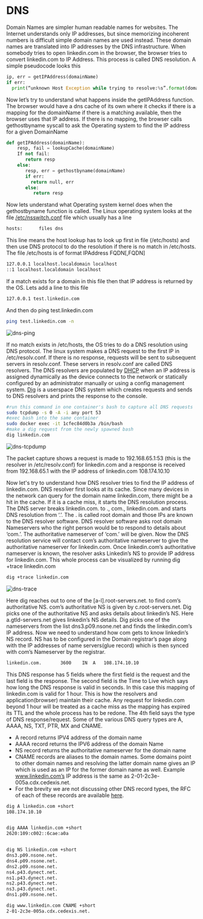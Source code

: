 # DNS
Domain Names are simpler human readable names for websites. The Internet understands only IP addresses, but since memorizing incoherent numbers is difficult simple domain names are used instead. These domain names are translated into IP addresses by the DNS infrastructure. When somebody tries to open linkedin.com in the browser, the browser tries to convert linkedin.com to IP Address. This process is called DNS resolution. A simple pseudocode looks this

```python
ip, err = getIPAddress(domainName)
if err:
  print(“unknown Host Exception while trying to resolve:%s”.format(domainName))
```

Now let’s try to understand what happens inside the getIPAddress function. The browser would have a dns cache of its own where it checks if there is a mapping for the domainName if there is a matching available, then the browser uses that IP address. If there is no mapping, the browser calls gethostbyname syscall to ask the Operating system to find the IP address for a given DomainName

```python
def getIPAddress(domainName):
    resp, fail = lookupCache(domainName)
    If not fail:
       return resp
    else:
       resp, err = gethostbyname(domainName)
       if err:
         return null, err
       else:
          return resp
```

Now lets understand what Operating system kernel does when the gethostbyname function is called. The Linux operating system looks at the file [/etc/nsswitch.conf](https://man7.org/linux/man-pages/man5/nsswitch.conf.5.html) file which usually has a line

```bash
hosts:      files dns
```

This line means the host lookup has to look up first in file (/etc/hosts) and then use DNS protocol to do the resolution if there is no match in /etc/hosts. The file /etc/hosts is of format
IPAddress FQDN[,FQDN]

```bash
127.0.0.1 localhost.localdomain localhost
::1 localhost.localdomain localhost
```

If a match exists for a domain in this file then that IP address is returned by the OS. Lets add a line to this file

```bash
127.0.0.1 test.linkedin.com
```

And then do ping test.linkedin.com

```bash
ping test.linkedin.com -n
```

![dns-ping](https://user-images.githubusercontent.com/1917513/93765030-dbd52f00-fc31-11ea-992e-d45c2423179d.gif)

If no match exists in /etc/hosts, the OS tries to do a DNS resolution using DNS protocol. The linux system makes a DNS request to the first IP in /etc/resolv.conf. If there is no response, requests will be sent to subsequent servers in resolv.conf. These servers in resolv.conf are called DNS resolvers. The DNS resolvers are populated by [DHCP](https://en.wikipedia.org/wiki/Dynamic_Host_Configuration_Protocol) when an IP address is assigned dynamically as the device connects to the network or statically configured by an administrator manually or using a config management system. 
[Dig](https://linux.die.net/man/1/dig) is a userspace DNS system which creates requests and sends to DNS resolvers and prints the response to the console.

```bash
#run this command in one container's bash to capture all DNS requests
sudo tcpdump -s 0 -A -i any port 53
#exec bash into the same container
sudo docker exec -it 1cfec84d0b3a /bin/bash
#make a dig request from the newly spawned bash
dig linkedin.com
```

![dns-tcpdump](https://user-images.githubusercontent.com/1917513/93766667-5ef78480-fc34-11ea-86c6-c0ee807829e5.gif)


The packet capture shows a request is made to 192.168.65.1:53 (this is the resolver in /etc/resolv.conf) for linkedin.com and a response is received from 192.168.65.1 with the IP address of linkedin.com 108.174.10.10

Now let's try to understand how DNS resolver tries to find the IP address of linkedin.com. DNS resolver first looks at its cache. Since many devices in the network can query for the domain name linkedin.com, there might be a hit in the cache. If it is a cache miss, it starts the DNS resolution process.
The DNS server breaks linkedin.com. to ., com., linkedin.com. and  starts DNS resolution from ‘.’. The . is called root domain and those IPs are known to the DNS resolver software. DNS resolver software asks root domain Nameservers who the right person would be to respond to details about ‘com.’. The authoritative nameserver of ‘com.’ will be given. Now the DNS resolution service will contact com’s authoritative nameserver to give the authoritative nameserver for linkedin.com. Once linkedin.com’s authoritative nameserver is known, the resolver asks Linkedin’s NS to provide IP address for linkedin.com. This whole process can be visualized by running dig +trace linkedin.com

```bash
dig +trace linkedin.com
```

![dns-trace](https://user-images.githubusercontent.com/1917513/93773964-52782980-fc3e-11ea-8993-e75797f51ca4.gif)

Here dig reaches out to one of the [a-l].root-servers.net. to find com’s authoritative NS. com’s authoritative NS is given by c.root-servers.net. Dig picks one of the authoritative NS and asks details about linkedin’s NS. Here a.gtld-servers.net gives linkedin’s NS details. Dig picks one of the nameservers from the list dns3.p09.nsone.net and finds the linkedin.com’s IP address.
Now we need to understand how com gets to know linkedin’s NS record. NS has to be configured in the Domain registrar’s page along with the IP addresses of name servers(glue record) which is then synced with com’s Nameserver by the registrar. 
```bash
linkedin.com.		3600	IN	A	108.174.10.10
```
This DNS response has 5 fields where the first field is the request and the last field is the response. The second field is the Time to Live which says how long the DNS response is valid in seconds. In this case this mapping of linkedin.com is valid for 1 hour. This is how the resolvers and application(browser) maintain their cache. Any request for linkedin.com beyond 1 hour will be treated as a cache miss as the mapping has expired its TTL and the whole process has to be redone.
The 4th field says the type of DNS response/request. Some of the various DNS query types are
A, AAAA, NS, TXT, PTR, MX and CNAME. 
- A record returns IPV4 address of the domain name 
- AAAA record returns the IPV6 address of the domain Name
- NS record returns the authoritative nameserver for the domain name
- CNAME records are aliases to the domain names. Some domains point to other domain names and resolving the latter domain name gives an IP which is used as an IP for the former domain name as well. Example www.linkedin.com’s IP address is the same as 2-01-2c3e-005a.cdx.cedexis.net. 
- For the brevity we are not discussing other DNS record types, the RFC of each of these records are available [here](https://en.wikipedia.org/wiki/List_of_DNS_record_types).

```bash
dig A linkedin.com +short
108.174.10.10


dig AAAA linkedin.com +short
2620:109:c002::6cae:a0a


dig NS linkedin.com +short
dns3.p09.nsone.net.
dns4.p09.nsone.net.
dns2.p09.nsone.net.
ns4.p43.dynect.net.
ns1.p43.dynect.net.
ns2.p43.dynect.net.
ns3.p43.dynect.net.
dns1.p09.nsone.net.

dig www.linkedin.com CNAME +short
2-01-2c3e-005a.cdx.cedexis.net.
```




